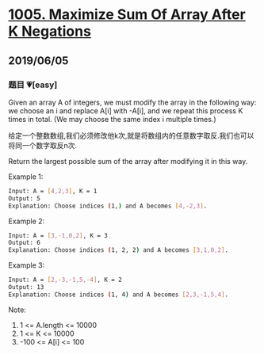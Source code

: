 # [1005. Maximize Sum Of Array After K Negations](https://leetcode.com/problems/maximize-sum-of-array-after-k-negations/)

## 2019/06/05

### 题目 💗[easy]

Given an array A of integers, we must modify the array in the following way: we choose an i and replace A[i] with -A[i], and we repeat this process K times in total. (We may choose the same index i multiple times.)

给定一个整数数组,我们必须修改他k次,就是将数组内的任意数字取反.我们也可以将同一个数字取反n次.

Return the largest possible sum of the array after modifying it in this way.

Example 1:

```bash
Input: A = [4,2,3], K = 1
Output: 5
Explanation: Choose indices (1,) and A becomes [4,-2,3].
```

Example 2:

```bash
Input: A = [3,-1,0,2], K = 3
Output: 6
Explanation: Choose indices (1, 2, 2) and A becomes [3,1,0,2].
```

Example 3:

```bash
Input: A = [2,-3,-1,5,-4], K = 2
Output: 13
Explanation: Choose indices (1, 4) and A becomes [2,3,-1,5,4].
```

Note:

1. 1 <= A.length <= 10000
2. 1 <= K <= 10000
3. -100 <= A[i] <= 100
